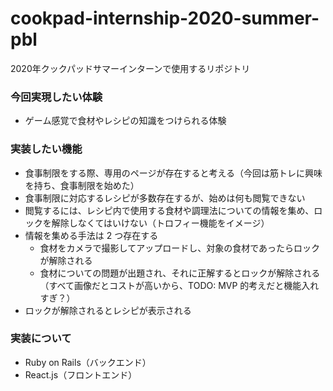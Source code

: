 # cookpad-internship-2020-summer-pbl
2020年クックパッドサマーインターンで使用するリポジトリ

### 今回実現したい体験
* ゲーム感覚で食材やレシピの知識をつけられる体験

### 実装したい機能
* 食事制限をする際、専用のページが存在すると考える（今回は筋トレに興味を持ち、食事制限を始めた）
* 食事制限に対応するレシピが多数存在するが、始めは何も閲覧できない
* 閲覧するには、レシピ内で使用する食材や調理法についての情報を集め、ロックを解除しなくてはいけない（トロフィー機能をイメージ）
* 情報を集める手法は 2 つ存在する
    * 食材をカメラで撮影してアップロードし、対象の食材であったらロックが解除される
    * 食材についての問題が出題され、それに正解するとロックが解除される（すべて画像だとコストが高いから、TODO: MVP 的考えだと機能入れすぎ？）
* ロックが解除されるとレシピが表示される

### 実装について
* Ruby on Rails（バックエンド）
* React.js（フロントエンド）
